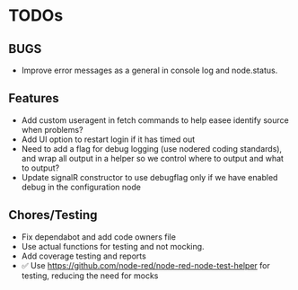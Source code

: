 # TODOs

## BUGS

- Improve error messages as a general in console log and node.status. 

## Features

- Add custom useragent in fetch commands to help easee identify source when problems?
- Add UI option to restart login if it has timed out
- Need to add a flag for debug logging (use nodered coding standards), and wrap all output in a helper so we control where to output and what to output?
- Update signalR constructor to use debugflag only if we have enabled debug in the configuration node

## Chores/Testing

- Fix dependabot and add code owners file
- Use actual functions for testing and not mocking. 
- Add coverage testing and reports
- ✅ Use https://github.com/node-red/node-red-node-test-helper for testing, reducing the need for mocks

